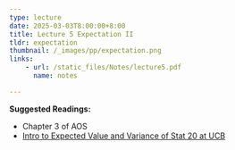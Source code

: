 ```yaml
---
type: lecture
date: 2025-03-03T8:00:00+8:00
title: Lecture 5 Expectation II
tldr: expectation
thumbnail: /_images/pp/expectation.png
links: 
    - url: /static_files/Notes/lecture5.pdf
      name: notes

---
```

**Suggested Readings:**

- Chapter 3 of AOS
- [Intro to Expected Value and Variance of Stat 20 at UCB](https://stat20.berkeley.edu/fall-2024/3-generalization/05-ev-se/notes.html)


